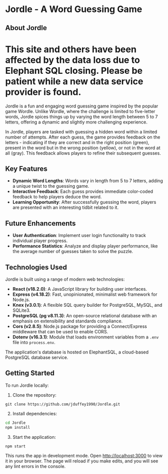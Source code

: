 # Jordle - A Word Guessing Game
## About Jordle

# This site and others have been affected by the data loss due to Elephant SQL closing.  Please be patient while a new data service provider is found.

Jordle is a fun and engaging word guessing game inspired by the popular game Wordle. Unlike Wordle, where the challenge is limited to five-letter words, Jordle spices things up by varying the word length between 5 to 7 letters, offering a dynamic and slightly more challenging experience.

In Jordle, players are tasked with guessing a hidden word within a limited number of attempts. After each guess, the game provides feedback on the letters - indicating if they are correct and in the right position (green), present in the word but in the wrong position (yellow), or not in the word at all (gray). This feedback allows players to refine their subsequent guesses.


## Key Features

- **Dynamic Word Lengths**: Words vary in length from 5 to 7 letters, adding a unique twist to the guessing game.
- **Interactive Feedback**: Each guess provides immediate color-coded feedback to help players deduce the word.
- **Learning Opportunity**: After successfully guessing the word, players are presented with an interesting tidbit related to it.

## Future Enhancements

- **User Authentication**: Implement user login functionality to track individual player progress.
- **Performance Statistics**: Analyze and display player performance, like the average number of guesses taken to solve the puzzle.


## Technologies Used

Jordle is built using a range of modern web technologies:

- **React (v18.2.0)**: A JavaScript library for building user interfaces.
- **Express (v4.18.2)**: Fast, unopinionated, minimalist web framework for Node.js.
- **Knex (v3.0.1)**: A flexible SQL query builder for PostgreSQL, MySQL, and SQLite3.
- **PostgreSQL (pg v8.11.3)**: An open-source relational database with an emphasis on extensibility and standards compliance.
- **Cors (v2.8.5)**: Node.js package for providing a Connect/Express middleware that can be used to enable CORS.
- **Dotenv (v16.3.1)**: Module that loads environment variables from a `.env` file into `process.env`.

The application's database is hosted on ElephantSQL, a cloud-based PostgreSQL database service.


## Getting Started

To run Jordle locally:

1. Clone the repository:
```
git clone https://github.com/jduffey1990/Jordle.git
```

2. Install dependencies:
```bash
cd Jordle
npm install
```

3. Start the application:
```
npm start
```

This runs the app in development mode. Open [http://localhost:3000](http://localhost:3000) to view it in your browser. The page will reload if you make edits, and you will see any lint errors in the console.

